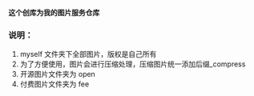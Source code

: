 **这个创库为我的图片服务仓库**
### 说明：
1. myself 文件夹下全部图片，版权是自己所有
2. 为了方便使用，图片会进行压缩处理，压缩图片统一添加后缀_compress
3. 开源图片文件夹为 open 
4. 付费图片文件夹为 fee